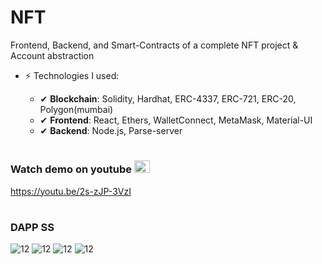 # NFT
Frontend, Backend, and Smart-Contracts of a complete NFT project &amp; Account abstraction

- ⚡  Technologies I used: 

     - ✔  **Blockchain**: Solidity, Hardhat, ERC-4337, ERC-721, ERC-20, Polygon(mumbai)
     - ✔  **Frontend**: React, Ethers, WalletConnect, MetaMask, Material-UI
     - ✔  **Backend**: Node.js, Parse-server

#


### Watch demo on youtube  <img src="https://www.freepnglogos.com/uploads/youtube-play-red-logo-png-transparent-background-6.png" width="25"  height="20" alt="12" border="0"/>
https://youtu.be/2s-zJP-3VzI

#
### DAPP SS

<img src="https://parsefiles.back4app.com/i49JjHmG3TiQULMYV5OWSNEkdtgMrL33PDE8wRL1/ed66bd21a0522ac69cd9848a81c4e9f5_nft.png" alt="12" border="0"/>
<img src="https://parsefiles.back4app.com/i49JjHmG3TiQULMYV5OWSNEkdtgMrL33PDE8wRL1/a9886cf144cd8c7785a611f43f496769_account-abstraction.png" alt="12" border="0"/>
<img src="https://parsefiles.back4app.com/i49JjHmG3TiQULMYV5OWSNEkdtgMrL33PDE8wRL1/c0facb28ee4c1ecb3fa78ccb7a89a68e_airdrop.png" alt="12" border="0"/>
<img src="https://parsefiles.back4app.com/i49JjHmG3TiQULMYV5OWSNEkdtgMrL33PDE8wRL1/feb8cd452a018873b091d7e2a975814c_mint%20nft.png" alt="12" border="0"/>
